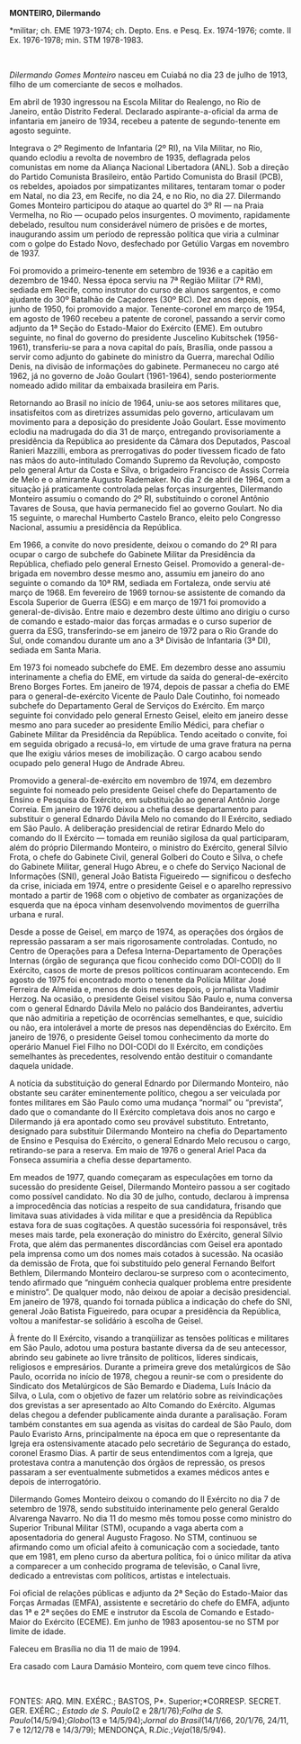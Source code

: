 **MONTEIRO, Dilermando**

\*militar; ch. EME 1973-1974; ch. Depto. Ens. e Pesq. Ex. 1974-1976;
comte. II Ex. 1976-1978; min. STM 1978-1983.

 

*Dilermando Gomes Monteiro* nasceu em Cuiabá no dia 23 de julho de 1913,
filho de um comerciante de secos e molhados.

Em abril de 1930 ingressou na Escola Militar do Realengo, no Rio de
Janeiro, então Distrito Federal. Declarado aspirante-a-oficial da arma
de infantaria em janeiro de 1934, recebeu a patente de segundo-tenente
em agosto seguinte.

Integrava o 2º Regimento de Infantaria (2º RI), na Vila Militar, no Rio,
quando eclodiu a revolta de novembro de 1935, deflagrada pelos
comunistas em nome da Aliança Nacional Libertadora (ANL). Sob a direção
do Partido Comunista Brasileiro, então Partido Comunista do Brasil
(PCB), os rebeldes, apoiados por simpatizantes militares, tentaram tomar
o poder em Natal, no dia 23, em Recife, no dia 24, e no Rio, no dia 27.
Dilermando Gomes Monteiro participou do ataque ao quartel do 3º RI — na
Praia Vermelha, no Rio — ocupado pelos insurgentes. O movimento,
rapidamente debelado, resultou num considerável número de prisões e de
mortes, inaugurando assim um período de repressão política que viria a
culminar com o golpe do Estado Novo, desfechado por Getúlio Vargas em
novembro de 1937.

Foi promovido a primeiro-tenente em setembro de 1936 e a capitão em
dezembro de 1940. Nessa época serviu na 7ª Região Militar (7ª RM),
sediada em Recife, como instrutor do curso de alunos sargentos, e como
ajudante do 30º Batalhão de Caçadores (30º BC). Dez anos depois, em
junho de 1950, foi promovido a major. Tenente-coronel em março de 1954,
em agosto de 1960 recebeu a patente de coronel, passando a servir como
adjunto da 1ª Seção do Estado-Maior do Exército (EME). Em outubro
seguinte, no final do governo do presidente Juscelino Kubitschek
(1956-1961), transferiu-se para a nova capital do país, Brasília, onde
passou a servir como adjunto do gabinete do ministro da Guerra, marechal
Odílio Denis, na divisão de informações do gabinete. Permaneceu no cargo
até 1962, já no governo de João Goulart (1961-1964), sendo
posteriormente nomeado adido militar da embaixada brasileira em Paris.

Retornando ao Brasil no início de 1964, uniu-se aos setores militares
que, insatisfeitos com as diretrizes assumidas pelo governo, articulavam
um movimento para a deposição do presidente João Goulart. Esse movimento
eclodiu na madrugada do dia 31 de março, entregando provisoriamente a
presidência da República ao presidente da Câmara dos Deputados, Pascoal
Ranieri Mazzilli, embora as prerrogativas do poder tivessem ficado de
fato nas mãos do auto-intitulado Comando Supremo da Revolução, composto
pelo general Artur da Costa e Silva, o brigadeiro Francisco de Assis
Correia de Melo e o almirante Augusto Rademaker. No dia 2 de abril de
1964, com a situação já praticamente controlada pelas forças
insurgentes, Dilermando Monteiro assumiu o comando do 2º RI,
substituindo o coronel Antônio Tavares de Sousa, que havia permanecido
fiel ao governo Goulart. No dia 15 seguinte, o marechal Humberto Castelo
Branco, eleito pelo Congresso Nacional, assumiu a presidência da
República.

Em 1966, a convite do novo presidente, deixou o comando do 2º RI para
ocupar o cargo de subchefe do Gabinete Militar da Presidência da
República, chefiado pelo general Ernesto Geisel. Promovido a
general-de-brigada em novembro desse mesmo ano, assumiu em janeiro do
ano seguinte o comando da 10ª RM, sediada em Fortaleza, onde serviu até
março de 1968. Em fevereiro de 1969 tornou-se assistente de comando da
Escola Superior de Guerra (ESG) e em março de 1971 foi promovido a
general-de-divisão. Entre maio e dezembro deste último ano dirigiu o
curso de comando e estado-maior das forças armadas e o curso superior de
guerra da ESG, transferindo-se em janeiro de 1972 para o Rio Grande do
Sul, onde comandou durante um ano a 3ª Divisão de Infantaria (3ª DI),
sediada em Santa Maria.

Em 1973 foi nomeado subchefe do EME. Em dezembro desse ano assumiu
interinamente a chefia do EME, em virtude da saída do
general-de-exército Breno Borges Fortes. Em janeiro de 1974, depois de
passar a chefia do EME para o general-de-exército Vicente de Paulo Dale
Coutinho, foi nomeado subchefe do Departamento Geral de Serviços do
Exército. Em março seguinte foi convidado pelo general Ernesto Geisel,
eleito em janeiro desse mesmo ano para suceder ao presidente Emílio
Médici, para chefiar o Gabinete Militar da Presidência da República.
Tendo aceitado o convite, foi em seguida obrigado a recusá-lo, em
virtude de uma grave fratura na perna que lhe exigiu vários meses de
imobilização. O cargo acabou sendo ocupado pelo general Hugo de Andrade
Abreu.

Promovido a general-de-exército em novembro de 1974, em dezembro
seguinte foi nomeado pelo presidente Geisel chefe do Departamento de
Ensino e Pesquisa do Exército, em substituição ao general Antônio Jorge
Correia. Em janeiro de 1976 deixou a chefia desse departamento para
substituir o general Ednardo Dávila Melo no comando do II Exército,
sediado em São Paulo. A deliberação presidencial de retirar Ednardo Melo
do comando do II Exército — tomada em reunião sigilosa da qual
participaram, além do próprio Dilermando Monteiro, o ministro do
Exército, general Sílvio Frota, o chefe do Gabinete Civil, general
Golberi do Couto e Silva, o chefe do Gabinete Militar, general Hugo
Abreu, e o chefe do Serviço Nacional de Informações (SNI), general João
Batista Figueiredo — significou o desfecho da crise, iniciada em 1974,
entre o presidente Geisel e o aparelho repressivo montado a partir de
1968 com o objetivo de combater as organizações de esquerda que na época
vinham desenvolvendo movimentos de guerrilha urbana e rural.

Desde a posse de Geisel, em março de 1974, as operações dos órgãos de
repressão passaram a ser mais rigorosamente controladas. Contudo, no
Centro de Operações para a Defesa Interna-Departamento de Operações
Internas (órgão de segurança que ficou conhecido como DOI-CODI) do II
Exército, casos de morte de presos políticos continuaram acontecendo. Em
agosto de 1975 foi encontrado morto o tenente da Polícia Militar José
Ferreira de Almeida e, menos de dois meses depois, o jornalista Vladimir
Herzog. Na ocasião, o presidente Geisel visitou São Paulo e, numa
conversa com o general Ednardo Dávila Melo no palácio dos Bandeirantes,
advertiu que não admitiria a repetição de ocorrências semelhantes, e
que, suicídio ou não, era intolerável a morte de presos nas dependências
do Exército. Em janeiro de 1976, o presidente Geisel tomou conhecimento
da morte do operário Manuel Fiel Filho no DOI-CODI do II Exército, em
condições semelhantes às precedentes, resolvendo então destituir o
comandante daquela unidade.

A notícia da substituição do general Ednardo por Dilermando Monteiro,
não obstante seu caráter eminentemente político, chegou a ser veiculada
por fontes militares em São Paulo como uma mudança “normal” ou
“prevista”, dado que o comandante do II Exército completava dois anos no
cargo e Dilermando já era apontado como seu provável substituto.
Entretanto, designado para substituir Dilermando Monteiro na chefia do
Departamento de Ensino e Pesquisa do Exército, o general Ednardo Melo
recusou o cargo, retirando-se para a reserva. Em maio de 1976 o general
Ariel Paca da Fonseca assumiria a chefia desse departamento.

Em meados de 1977, quando começaram as especulações em torno da sucessão
do presidente Geisel, Dilermando Monteiro passou a ser cogitado como
possível candidato. No dia 30 de julho, contudo, declarou à imprensa a
improcedência das notícias a respeito de sua candidatura, frisando que
limitava suas atividades à vida militar e que a presidência da República
estava fora de suas cogitações. A questão sucessória foi responsável,
três meses mais tarde, pela exoneração do ministro do Exército, general
Sílvio Frota, que além das permanentes discordâncias com Geisel era
apontado pela imprensa como um dos nomes mais cotados à sucessão. Na
ocasião da demissão de Frota, que foi substituído pelo general Fernando
Belfort Bethlem, Dilermando Monteiro declarou-se surpreso com o
acontecimento, tendo afirmado que “ninguém conhecia qualquer problema
entre presidente e ministro”. De qualquer modo, não deixou de apoiar a
decisão presidencial. Em janeiro de 1978, quando foi tornada pública a
indicação do chefe do SNI, general João Batista Figueiredo, para ocupar
a presidência da República, voltou a manifestar-se solidário à escolha
de Geisel.

À frente do II Exército, visando a tranqüilizar as tensões políticas e
militares em São Paulo, adotou uma postura bastante diversa da de seu
antecessor, abrindo seu gabinete ao livre trânsito de políticos, líderes
sindicais, religiosos e empresários. Durante a primeira greve dos
metalúrgicos de São Paulo, ocorrida no início de 1978, chegou a
reunir-se com o presidente do Sindicato dos Metalúrgicos de São Bemardo
e Diadema, Luís Inácio da Silva, o Lula, com o objetivo de fazer um
relatório sobre as reivindicações dos grevistas a ser apresentado ao
Alto Comando do Exército. Algumas delas chegou a defender publicamente
ainda durante a paralisação. Foram também constantes em sua agenda as
visitas do cardeal de São Paulo, dom Paulo Evaristo Arns, principalmente
na época em que o representante da Igreja era ostensivamente atacado
pelo secretário de Segurança do estado, coronel Erasmo Dias. A partir de
seus entendimentos com a Igreja, que protestava contra a manutenção dos
órgãos de repressão, os presos passaram a ser eventualmente submetidos a
exames médicos antes e depois de interrogatório.

Dilermando Gomes Monteiro deixou o comando do II Exército no dia 7 de
setembro de 1978, sendo substituído interinamente pelo general Geraldo
Alvarenga Navarro. No dia 11 do mesmo mês tomou posse como ministro do
Superior Tribunal Militar (STM), ocupando a vaga aberta com a
aposentadoria do general Augusto Fragoso. No STM, continuou se afirmando
como um oficial afeito à comunicação com a sociedade, tanto que em 1981,
em pleno curso da abertura política, foi o único militar da ativa a
comparecer a um conhecido programa de televisão, o Canal livre, dedicado
a entrevistas com políticos, artistas e intelectuais.

Foi oficial de relações públicas e adjunto da 2ª Seção do Estado-Maior
das Forças Armadas (EMFA), assistente e secretário do chefe do EMFA,
adjunto das 1ª e 2ª seções do EME e instrutor da Escola de Comando e
Estado-Maior do Exército (ECEME). Em junho de 1983 aposentou-se no STM
por limite de idade.

Faleceu em Brasília no dia 11 de maio de 1994.

Era casado com Laura Damásio Monteiro, com quem teve cinco filhos.

 

FONTES: ARQ. MIN. EXÉRC.; BASTOS, P*. Superior;*CORRESP. SECRET. GER.
EXÉRC.; *Estado de S. Paulo*(2 e 28/1/76);*Folha de S.
Paulo*(14/5/94);*Globo*(13 e 14/5/94);*Jornal do Brasil*(14/1/66,
20/1/76, 24/11, 7 e 12/12/78 e 14/3/79); MENDONÇA,
R.*Dic.*;*Veja*(18/5/94).

 
